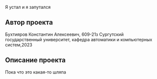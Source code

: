 Я устал и я запутался
## Автор проекта
Бухтияров Константин Алексеевич, 609-21з
Сургутский государственный университет, кафедра автоматики и компьютерных систем,2023
## Описание проекта
Пока что это какая-то шляпа
